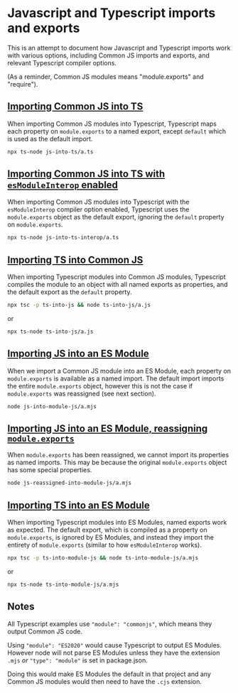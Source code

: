 # Javascript and Typescript imports and exports

This is an attempt to document how Javascript and Typescript imports work with various options, including Common JS imports and exports, and relevant Typescript compiler options.

(As a reminder, Common JS modules means "module.exports" and "require").

## [Importing Common JS into TS](./js-into-ts)

When importing Common JS modules into Typescript, Typescript maps each property on `module.exports` to a named export, except `default` which is used as the default import.

```bash
npx ts-node js-into-ts/a.ts
```


## [Importing Common JS into TS with `esModuleInterop` enabled](./js-into-ts-interop)

When importing Common JS modules into Typescript with the `esModuleInterop` compiler option enabled, Typescript uses the `module.exports` object as the default export, ignoring the `default` property on `module.exports`.

```bash
npx ts-node js-into-ts-interop/a.ts
```


## [Importing TS into Common JS](./ts-into-js)

When importing Typescript modules into Common JS modules, Typescript compiles the module to an object with all named exports as properties, and the default export as the `default` property.

```bash
npx tsc -p ts-into-js && node ts-into-js/a.js
```

or

```bash
npx ts-node ts-into-js/a.js
```


## [Importing JS into an ES Module](./js-into-module-js)

When we import a Common JS module into an ES Module, each property on `module.exports` is available as a named import. The default import imports the entire `module.exports` object, however this is not the case if `module.exports` was reassigned (see next section).

```bash
node js-into-module-js/a.mjs
```


## [Importing JS into an ES Module, reassigning `module.exports`](./js-reassigned-into-module-js)

When `module.exports` has been reassigned, we cannot import its properties as named imports. This may be because the original `module.exports` object has some special properties.

```bash
node js-reassigned-into-module-js/a.mjs
```


## [Importing TS into an ES Module](./ts-into-module-js)

When importing Typescript modules into ES Modules, named exports work as expected.
The default export, which is compiled as a property on `module.exports`, is ignored by ES Modules, and instead they import the entirety of `module.exports` (similar to how `esModuleInterop` works).

```bash
npx tsc -p ts-into-module-js && node ts-into-module-js/a.mjs
```

or

```bash
npx ts-node ts-into-module-js/a.mjs
```

## Notes

All Typescript examples use `"module": "commonjs"`, which means they output Common JS code.

Using `"module": "ES2020"` would cause Typescript to output ES Modules. However node will not parse ES Modules unless they have the extension `.mjs` _or_ `"type": "module"` is set in package.json.

Doing this would make ES Modules the default in that project and any Common JS modules would then need to have the `.cjs` extension.
